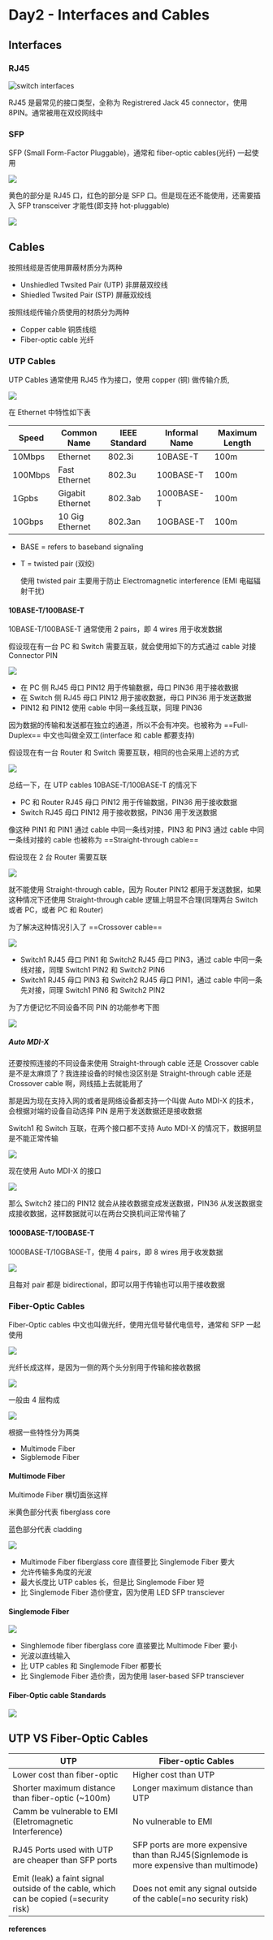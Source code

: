# Day2 - Interfaces and Cables



## Interfaces

### RJ45

![switch interfaces](https://cdn.staticaly.com/gh/dhay3/image-repo@master/20230516/2023-05-16_17-59.5gm776povf28.webp)

RJ45 是最常见的接口类型，全称为 Registrered Jack 45 connector，使用 8PIN。通常被用在双绞网线中

### SFP

SFP (Small Form-Factor Pluggable)，通常和 fiber-optic cables(光纤) 一起使用

![](https://cdn.staticaly.com/gh/dhay3/image-repo@master/20230516/2023-05-17_13-50.1qfk0i4rrkjk.webp)

黄色的部分是 RJ45 口，红色的部分是 SFP 口。但是现在还不能使用，还需要插入 SFP transceiver 才能性(即支持 hot-pluggable)

![](https://cdn.staticaly.com/gh/dhay3/image-repo@master/20230516/2023-05-17_13-57.4ie7v09a1am8.webp)



## Cables

按照线缆是否使用屏蔽材质分为两种

- Unshiedled Twsited Pair (UTP) 非屏蔽双绞线
- Shiedled Twsited Pair (STP) 屏蔽双绞线

按照线缆传输介质使用的材质分为两种

- Copper cable 铜质线缆
- Fiber-optic cable 光纤

### UTP Cables

UTP Cables 通常使用 RJ45 作为接口，使用 copper (铜) 做传输介质,

![](https://cdn.staticaly.com/gh/dhay3/image-repo@master/20230516/2023-05-16_18-15.566r8qj8kigw.webp)

在 Ethernet 中特性如下表

| Speed   | Common Name      | IEEE Standard | Informal Name | Maximum Length |
| ------- | ---------------- | ------------- | ------------- | -------------- |
| 10Mbps  | Ethernet         | 802.3i        | 10BASE-T      | 100m           |
| 100Mbps | Fast Ethernet    | 802.3u        | 100BASE-T     | 100m           |
| 1Gpbs   | Gigabit Ethernet | 802.3ab       | 1000BASE-T    | 100m           |
| 10Gbps  | 10 Gig Ethernet  | 802.3an       | 10GBASE-T     | 100m           |

- BASE = refers to baseband signaling

- T = twisted pair (双绞)

  使用 twisted pair 主要用于防止 Electromagnetic interference (EMI 电磁辐射干扰)

#### 10BASE-T/100BASE-T

10BASE-T/100BASE-T 通常使用 2 pairs，即 4 wires 用于收发数据

假设现在有一台 PC 和 Switch 需要互联，就会使用如下的方式通过 cable 对接 Connector PIN 

![](https://cdn.staticaly.com/gh/dhay3/image-repo@master/20230516/2023-05-17_11-04.3prlfy2j70xs.webp)

- 在 PC 侧 RJ45 母口 PIN12 用于传输数据，母口 PIN36 用于接收数据
- 在 Switch 侧 RJ45 母口 PIN12 用于接收数据，母口 PIN36 用于发送数据
- PIN12 和 PIN12 使用 cable 中同一条线互联，同理 PIN36

因为数据的传输和发送都在独立的通道，所以不会有冲突。也被称为 ==Full-Duplex== 中文也叫做全双工(interface 和 cable 都要支持)

假设现在有一台 Router 和 Switch 需要互联，相同的也会采用上述的方式

![](https://cdn.staticaly.com/gh/dhay3/image-repo@master/20230516/2023-05-17_11-13.38ohoc973g00.webp)

总结一下，在 UTP cables 10BASE-T/100BASE-T 的情况下

- PC 和 Router RJ45 母口 PIN12 用于传输数据，PIN36 用于接收数据
- Switch RJ45 母口 PIN12 用于接收数据，PIN36 用于发送数据

像这种 PIN1 和 PIN1 通过 cable 中同一条线对接，PIN3 和 PIN3 通过 cable 中同一条线对接的 cable 也被称为 ==Straight-through cable==

假设现在 2 台 Router 需要互联

![](https://cdn.staticaly.com/gh/dhay3/image-repo@master/20230516/2023-05-17_11-42.259mhm4zvq00.webp)

就不能使用 Straight-through cable，因为 Router PIN12 都用于发送数据，如果这种情况下还使用 Straight-through cable 逻辑上明显不合理(同理两台 Switch 或者 PC，或者 PC 和 Router)

为了解决这种情况引入了 ==Crossover cable==

![](https://cdn.staticaly.com/gh/dhay3/image-repo@master/20230516/2023-05-17_11-46.65n1p4igvq0w.webp)

- Switch1 RJ45 母口 PIN1 和 Switch2 RJ45 母口 PIN3，通过 cable 中同一条线对接，同理 Switch1 PIN2 和 Switch2 PIN6 
- Switch1 RJ45 母口 PIN3 和 Switch2 RJ45 母口 PIN1，通过 cable 中同一条先对接，同理 Switch1 PIN6 和 Switch2 PIN2

为了方便记忆不同设备不同 PIN 的功能参考下图 

![](https://cdn.staticaly.com/gh/dhay3/image-repo@master/20230516/2023-05-17_11-52.54nf4a7efslc.webp)

##### Auto MDI-X

还要按照连接的不同设备来使用 Straight-through cable 还是 Crossover cable 是不是太麻烦了？我连接设备的时候也没区别是 Straight-through cable 还是 Crossover cable 啊，网线插上去就能用了

那是因为现在支持入网的或者是网络设备都支持一个叫做 Auto MDI-X 的技术，会根据对端的设备自动选择 PIN 是用于发送数据还是接收数据

Switch1 和 Switch 互联，在两个接口都不支持 Auto MDI-X 的情况下，数据明显是不能正常传输

![](https://cdn.staticaly.com/gh/dhay3/image-repo@master/20230516/2023-05-17_12-10.5vpmf6q7zf9c.webp)

现在使用 Auto MDI-X 的接口

![](https://cdn.staticaly.com/gh/dhay3/image-repo@master/20230516/2023-05-17_12-12.l6pi4bfwra.webp)

那么 Switch2 接口的 PIN12 就会从接收数据变成发送数据，PIN36 从发送数据变成接收数据，这样数据就可以在两台交换机间正常传输了

#### 1000BASE-T/10GBASE-T

1000BASE-T/10GBASE-T，使用 4 pairs，即 8 wires 用于收发数据

![](https://cdn.staticaly.com/gh/dhay3/image-repo@master/20230516/2023-05-17_12-20.5df3fuvqsg00.webp)

且每对 pair 都是 bidirectional，即可以用于传输也可以用于接收数据

### Fiber-Optic Cables

Fiber-Optic cables 中文也叫做光纤，使用光信号替代电信号，通常和 SFP 一起使用

![](https://cdn.staticaly.com/gh/dhay3/image-repo@master/20230516/2023-05-17_14-03.79yi6jn4e2v4.webp)

光纤长成这样，是因为一侧的两个头分别用于传输和接收数据

![](https://cdn.staticaly.com/gh/dhay3/image-repo@master/20230516/2023-05-17_14-05.412xvtpfwkhs.webp)

一般由 4 层构成

![](https://cdn.staticaly.com/gh/dhay3/image-repo@master/20230516/2023-05-17_14-11.3fno7sh4rrb4.webp)

根据一些特性分为两类

- Multimode Fiber
- Sigblemode Fiber

#### Multimode Fiber

Multimode Fiber 横切面张这样

米黄色部分代表 fiberglass core

蓝色部分代表 cladding

![](https://cdn.staticaly.com/gh/dhay3/image-repo@master/20230516/2023-05-17_14-17.581bgnp1h474.webp)

- Multimode Fiber fiberglass core 直径要比 Singlemode Fiber 要大
- 允许传输多角度的光波
- 最大长度比 UTP cables 长，但是比 Singlemode Fiber 短
- 比 Singlemode Fiber 造价便宜，因为使用 LED SFP transciever

#### Singlemode Fiber

![](https://cdn.staticaly.com/gh/dhay3/image-repo@master/20230516/2023-05-17_14-19.4er5uyo4ud4w.webp)

- Singhlemode fiber fiberglass core 直接要比 Multimode Fiber 要小
- 光波以直线输入
- 比 UTP cables 和 Singlemode Fiber 都要长
- 比 Singlemode Fiber 造价贵，因为使用 laser-based SFP transciever

#### Fiber-Optic cable Standards

![](https://cdn.staticaly.com/gh/dhay3/image-repo@master/20230516/2023-05-17_14-26.3js96arx1uww.webp)

## UTP VS Fiber-Optic Cables

| UTP                                                          | Fiber-optic Cables                                           |
| ------------------------------------------------------------ | ------------------------------------------------------------ |
| Lower cost than fiber-optic                                  | Higher cost than UTP                                         |
| Shorter maximum distance than fiber-optic (~100m)            | Longer maximum distance than UTP                             |
| Camm be vulnerable to EMI (Eletromagnetic Interference)      | No vulnerable to EMI                                         |
| RJ45 Ports used with UTP are cheaper than SFP ports          | SFP ports are more expensive than than RJ45(Signlemode is more expensive than multimode) |
| Emit (leak) a faint signal outside of the cable, which can be copied (=security risk) | Does not emit any signal outside of the cable(=no security risk) |

**references**

[^jeremy’s IT Lab]:https://www.youtube.com/watch?v=ieTH5lVhNaY&list=PLxbwE86jKRgMpuZuLBivzlM8s2Dk5lXBQ&index=5
[^Straight-throught cable vs crossover cable]:https://www.cables-solutions.com/difference-between-straight-through-and-crossover-cable.html
[^Auto MDI-x]:https://en.wikipedia.org/wiki/Medium-dependent_interface